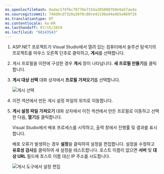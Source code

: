 ```yaml
---
ms.openlocfilehash: 8adac174fbc78778e7154a205088fb9e9a57ae4a
ms.sourcegitcommit: 748d9cd7328a30f8c80ce42198a94a4b5e869f26
ms.translationtype: HT
ms.contentlocale: ko-KR
ms.lasthandoff: 07/15/2019
ms.locfileid: "68143543"
---
```


1. ASP.NET 프로젝트가 Visual Studio에서 열려 있는 컴퓨터에서 솔루션 탐색기의 프로젝트를 마우스 오른쪽 단추로 클릭하고, **게시**를 선택합니다.

1. 게시 프로필을 이전에 구성한 경우 **게시** 창이 나타납니다. **새 프로필 만들기**를 클릭합니다.

1. **게시 대상 선택** 대화 상자에서 **프로필 가져오기**를 선택합니다.

    ![게시 선택](../../deployment/media/tutorial-publish-tool-import-profile.png)

1. 이전 섹션에서 만든 게시 설정 파일의 위치로 이동합니다.

1. **게시 설정 파일 가져오기** 대화 상자에서 이전 섹션에서 만든 프로필로 이동하고 선택한 다음, **열기**를 클릭합니다.

    Visual Studio에서 배포 프로세스를 시작하고, 출력 창에서 진행률 및 결과를 표시합니다.

    배포 오류가 발생하는 경우 **설정**을 클릭하여 설정을 편집합니다. 설정을 수정하고 **유효성 검사**를 클릭하여 새 설정을 테스트합니다. 호스트 이름이 없으면 **서버** 및 **대상 URL** 필드에 호스트 이름 대신 IP 주소를 시도합니다.

    ![게시 도구에서 설정 편집](../../deployment/media/tutorial-configure-publish-settings-in-tool.png)

